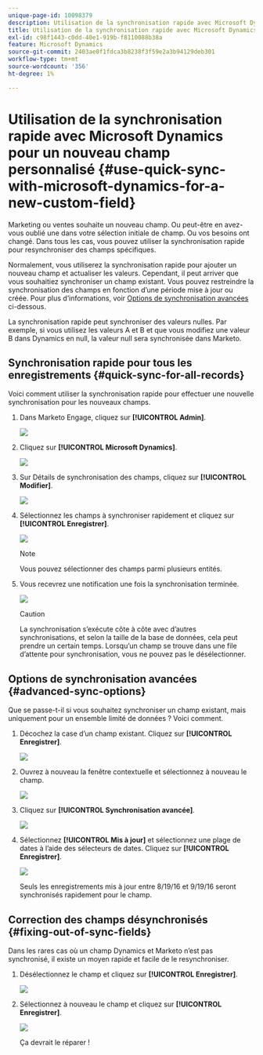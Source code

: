 ```yaml
---
unique-page-id: 10098379
description: Utilisation de la synchronisation rapide avec Microsoft Dynamics pour un nouveau champ personnalisé - Documents Marketo - Documentation du produit
title: Utilisation de la synchronisation rapide avec Microsoft Dynamics pour un nouveau champ personnalisé
exl-id: c98f1443-c0dd-40e1-919b-f8110088b38a
feature: Microsoft Dynamics
source-git-commit: 2403ae0f1fdca3b8238f3f59e2a3b94129deb301
workflow-type: tm+mt
source-wordcount: '356'
ht-degree: 1%

---
```


# Utilisation de la synchronisation rapide avec Microsoft Dynamics pour un nouveau champ personnalisé {#use-quick-sync-with-microsoft-dynamics-for-a-new-custom-field}

Marketing ou ventes souhaite un nouveau champ. Ou peut-être en avez-vous oublié une dans votre sélection initiale de champ. Ou vos besoins ont changé. Dans tous les cas, vous pouvez utiliser la synchronisation rapide pour resynchroniser des champs spécifiques.

Normalement, vous utiliserez la synchronisation rapide pour ajouter un nouveau champ et actualiser les valeurs. Cependant, il peut arriver que vous souhaitiez synchroniser un champ existant. Vous pouvez restreindre la synchronisation des champs en fonction d’une période mise à jour ou créée. Pour plus d’informations, voir [Options de synchronisation avancées](#Advanced_Sync_Options) ci-dessous.

La synchronisation rapide peut synchroniser des valeurs nulles. Par exemple, si vous utilisez les valeurs A et B et que vous modifiez une valeur B dans Dynamics en null, la valeur null sera synchronisée dans Marketo.

## Synchronisation rapide pour tous les enregistrements {#quick-sync-for-all-records}

Voici comment utiliser la synchronisation rapide pour effectuer une nouvelle synchronisation pour les nouveaux champs.

1. Dans Marketo Engage, cliquez sur **[!UICONTROL Admin]**.

   ![](assets/image2016-8-19-11-3a14-3a5.png)

1. Cliquez sur **[!UICONTROL Microsoft Dynamics]**.

   ![](assets/image2016-8-19-11-3a15-3a8.png)

1. Sur Détails de synchronisation des champs, cliquez sur **[!UICONTROL Modifier]**.

   ![](assets/image2016-8-19-11-3a16-3a22.png)

1. Sélectionnez les champs à synchroniser rapidement et cliquez sur **[!UICONTROL Enregistrer]**.

   ![](assets/image2016-8-25-15-3a26-3a11.png)

   >[!NOTE]
   >
   >Vous pouvez sélectionner des champs parmi plusieurs entités.

1. Vous recevrez une notification une fois la synchronisation terminée.

   ![](assets/field-sync-update-notification.png)

   >[!CAUTION]
   >
   >La synchronisation s’exécute côte à côte avec d’autres synchronisations, et selon la taille de la base de données, cela peut prendre un certain temps. Lorsqu’un champ se trouve dans une file d’attente pour synchronisation, vous ne pouvez pas le désélectionner.

## Options de synchronisation avancées {#advanced-sync-options}

Que se passe-t-il si vous souhaitez synchroniser un champ existant, mais uniquement pour un ensemble limité de données ? Voici comment.

1. Décochez la case d’un champ existant. Cliquez sur **[!UICONTROL Enregistrer]**.

   ![](assets/image2016-8-25-16-3a16-3a32.png)

1. Ouvrez à nouveau la fenêtre contextuelle et sélectionnez à nouveau le champ.

   ![](assets/select-field-reselect-hand.png)

1. Cliquez sur **[!UICONTROL Synchronisation avancée]**.

   ![](assets/image2016-8-25-15-3a52-3a9.png)

1. Sélectionnez **[!UICONTROL Mis à jour]** et sélectionnez une plage de dates à l’aide des sélecteurs de dates. Cliquez sur **[!UICONTROL Enregistrer]**.

   ![](assets/image2016-8-25-16-3a0-3a3.png)

   Seuls les enregistrements mis à jour entre 8/19/16 et 9/19/16 seront synchronisés rapidement pour le champ.

## Correction des champs désynchronisés {#fixing-out-of-sync-fields}

Dans les rares cas où un champ Dynamics et Marketo n’est pas synchronisé, il existe un moyen rapide et facile de le resynchroniser.

1. Désélectionnez le champ et cliquez sur **[!UICONTROL Enregistrer]**.

   ![](assets/image2016-8-25-16-3a16-3a32-1.png)

1. Sélectionnez à nouveau le champ et cliquez sur **[!UICONTROL Enregistrer]**.

   ![](assets/image2016-8-25-16-3a20-3a45.png)

   Ça devrait le réparer !
